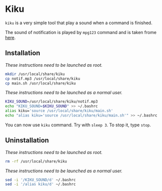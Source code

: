 # Kiku

`kiku` is a very simple tool that play a sound when a command is finished.

The sound of notification is played by `mpg123` command and is taken frome [here](https://soundbible.com/1424-Air-Plane-Ding.html).

## Installation

*These instructions need to be launched as root.*

```bash
mkdir /usr/local/share/kiku
cp notif.mp3 /usr/local/share/kiku
cp main.sh /usr/local/share/kiku
```

*These instructions need to be launched as a normal user.*

```bash
KIKU_SOUND=/usr/local/share/kiku/notif.mp3
echo "KIKU_SOUND=$KIKU_SOUND" >> ~/.bashrc
alias kiku='source /usr/local/share/kiku/main.sh'
echo "alias kiku='source /usr/local/share/kiku/main.sh'" >> ~/.bashrc
```

You can now use `kiku` command. Try with `sleep 3`. To stop it, type `stop`.

## Uninstallation

*These instructions need to be launched as root.*

```bash
rm -rf /usr/local/share/kiku
```

*These instructions need to be launched as a normal user.*

```bash
sed -i '/KIKU_SOUND/d' ~/.bashrc
sed -i '/alias kiku/d' ~/.bashrc
```